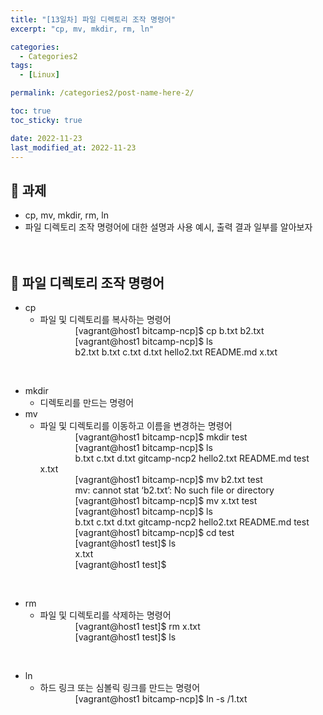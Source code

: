 ```yaml
---
title: "[13일차] 파일 디렉토리 조작 명령어"
excerpt: "cp, mv, mkdir, rm, ln"

categories:
  - Categories2
tags:
  - [Linux]

permalink: /categories2/post-name-here-2/

toc: true
toc_sticky: true

date: 2022-11-23
last_modified_at: 2022-11-23
---
```


## 🦥 과제
* cp, mv, mkdir, rm, ln
* 파일 디렉토리 조작 명령어에 대한 설명과 사용 예시, 출력 결과 일부를 알아보자
<br><br><br>

## 🦥 파일 디렉토리 조작 명령어  
* cp
  - 파일 및 디렉토리를 복사하는 명령어  
    [vagrant@host1 bitcamp-ncp]$ cp b.txt b2.txt  
    [vagrant@host1 bitcamp-ncp]$ ls  
    b2.txt  b.txt  c.txt  d.txt  hello2.txt  README.md  x.txt  
<br>

* mkdir
  - 디렉토리를 만드는 명령어  
* mv
  - 파일 및 디렉토리를 이동하고 이름을 변경하는 명령어  
    [vagrant@host1 bitcamp-ncp]$ mkdir test  
    [vagrant@host1 bitcamp-ncp]$ ls  
    b.txt  c.txt  d.txt  gitcamp-ncp2  hello2.txt  README.md  test  x.txt  
    [vagrant@host1 bitcamp-ncp]$ mv b2.txt test  
    mv: cannot stat ‘b2.txt’: No such file or directory  
    [vagrant@host1 bitcamp-ncp]$ mv x.txt test  
    [vagrant@host1 bitcamp-ncp]$ ls  
    b.txt  c.txt  d.txt  gitcamp-ncp2  hello2.txt  README.md  test  
    [vagrant@host1 bitcamp-ncp]$ cd test  
    [vagrant@host1 test]$ ls  
    x.txt  
    [vagrant@host1 test]$  
<br>

* rm
  - 파일 및 디렉토리를 삭제하는 명령어  
    [vagrant@host1 test]$ rm x.txt  
    [vagrant@host1 test]$ ls  
<br>

* ln
  - 하드 링크 또는 심볼릭 링크를 만드는 명령어  
    [vagrant@host1 bitcamp-ncp]$ ln -s /1.txt  
<br>
